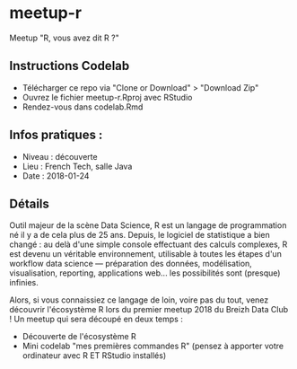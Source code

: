 # meetup-r

Meetup "R, vous avez dit R ?" 

## Instructions Codelab 

+ Télécharger ce repo via "Clone or Download" > "Download Zip"
+ Ouvrez le fichier meetup-r.Rproj avec RStudio 
+ Rendez-vous dans codelab.Rmd

## Infos pratiques : 

+ Niveau : découverte
+ Lieu : French Tech, salle Java
+ Date : 2018-01-24

## Détails

Outil majeur de la scène Data Science, R est un langage de programmation né il y a de cela plus de 25 ans. Depuis, le logiciel de statistique a bien changé : au delà d'une simple console effectuant des calculs complexes, R est devenu un véritable environnement, utilisable à toutes les étapes d'un workflow data science — préparation des données, modélisation, visualisation, reporting, applications web... les possibilités sont (presque) infinies.

Alors, si vous connaissiez ce langage de loin, voire pas du tout, venez découvrir l'écosystème R lors du premier meetup 2018 du Breizh Data Club ! Un meetup qui sera découpé en deux temps :
- Découverte de l'écosystème R
- Mini codelab "mes premières commandes R" (pensez à apporter votre ordinateur avec R ET RStudio installés)